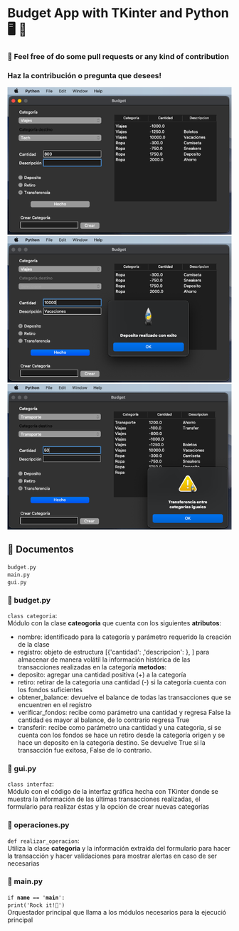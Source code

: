 # Budget App with TKinter and Python 🖥 🐍

### 💬 Feel free of do some pull requests or any kind of contribution
### Haz la contribución o pregunta que desees!

![Transferencia](/imgs_readme/img_transferencia.png)
![Notificación depósito](/imgs_readme/img_notificacion_deposito.png)
![Error en la transferencia](/imgs_readme/img_error_transferencia.png)

## 📂 Documentos
<code>budget.py</code>  
<code>main.py</code>  
<code>gui.py</code>  

### 🔹 budget.py
<code>class categoria</code>:  
Módulo con la clase **cateogoria** que cuenta con los siguientes **atributos**:
- nombre: identificado para la categoría y parámetro requerido la creación de la clase
- registro: objeto de estructura [{'cantidad': ,'descripcion': }, ] para almacenar de manera volátil la información histórica de las transacciones realizadas en la categoría
**metodos**:
- deposito: agregar una cantidad positiva (+) a la categoría
- retiro: retirar de la categoria una cantidad (-) si la categoría cuenta con los fondos suficientes
- obtener_balance: devuelve el balance de todas las transacciones que se encuentren en el registro
- verificar_fondos: recibe como parámetro una cantidad y regresa False la cantidad es mayor al balance, de lo contrario regresa True
- transferir: recibe como parámetro una cantidad y una categoria, si se cuenta con los fondos se hace un retiro desde la categoría origen y se hace un deposito en la categoría destino. Se devuelve True si la transacción fue exitosa, False de lo contrario.

### 🔹 gui.py
<code>class interfaz</code>:  
Módulo con el código de la interfaz gráfica hecha con TKinter donde se muestra la información de las últimas transacciones realizadas, el formulario para realizar éstas y la opción de crear nuevas categorías

### 🔹 operaciones.py
<code>def realizar_operacion</code>:  
Utiliza la clase **categoria** y la información extraída del formulario para hacer la transacción y hacer validaciones para mostrar alertas en caso de ser necesarias

### 🔹 main.py
<code>if __name__ == '__main__': print('Rock it!🎸')</code>  
Orquestador principal que llama a los módulos necesarios para la ejecució principal